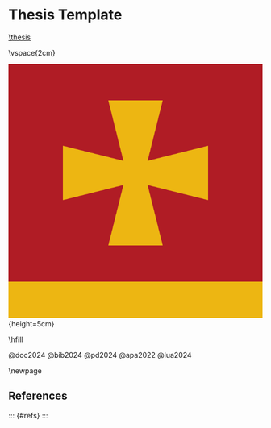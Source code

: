 # Thesis Template

[\thesis](https://thesis.lat)

\vspace{2cm}

![](./format/crest.png){height=5cm}

\hfill

@doc2024 @bib2024 @pd2024 @apa2022 @lua2024

\newpage

## References

::: {#refs}
:::
